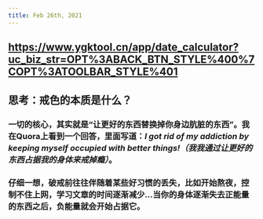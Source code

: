 ```yaml
---
title: Feb 26th, 2021
---
```


## https://www.ygktool.cn/app/date_calculator?uc_biz_str=OPT%3ABACK_BTN_STYLE%400%7COPT%3ATOOLBAR_STYLE%401
## 思考：戒色的本质是什么？
### 一切的核心，其实就是“让更好的东西替换掉你身边肮脏的东西”。我在Quora上看到一个回答，里面写道：*I got rid of my addiction by keeping myself occupied with better things!（我我通过让更好的东西占据我的身体来戒掉瘾）*。
### 仔细一想，破戒前往往伴随着某些好习惯的丢失，比如开始熬夜，控制不住上网，学习文章的时间逐渐减少...当你的身体逐渐失去正能量的东西之后，负能量就会开始占据它。

